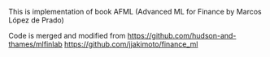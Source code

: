 This is implementation of book AFML
(Advanced ML for Finance by Marcos López de Prado)

Code is merged and modified from
https://github.com/hudson-and-thames/mlfinlab
https://github.com/jjakimoto/finance_ml
